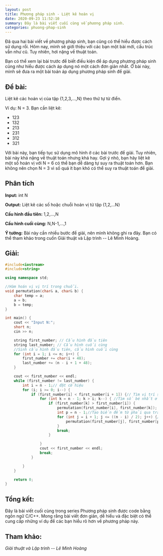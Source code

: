```yaml
---
layout: post
title: Phương pháp sinh - Liệt kê hoán vị
date: 2020-09-23 11:52:10
summary: Đây là bài viết cuối cùng về phương pháp sinh.
categories: phuong-phap-sinh
---
```


Đã qua hai bài viết về phương pháp sinh, bạn cũng có thể hiểu được cách sử dụng rồi. Hôm nay, mình sẽ giới thiệu với các bạn một bài mới, cấu trúc vẫn như cũ. Tuy nhiên, hơi nặng về thuật toán.

Bạn có thể xem lại bài trước để biết điều kiện để áp dụng phương pháp sinh cũng như hiểu được cách áp dụng nó một cách đơn giản nhất. Ở bài này, mình sẽ đưa ra một bài toán áp dụng phương pháp sinh để giải.

## Đề bài:

Liệt kê các hoán vị của tập {1,2,3,...,N} theo thứ tự từ điển.

Ví dụ: N = 3. Bạn cần liệt kê:

-   123
-   132
-   213
-   231
-   312
-   321

Với bài này, bạn tiếp tục sử dụng mô hình ở các bài trước để giải. Tuy nhiên, bài này khá nặng về thuật toán nhưng khá hay. Gợi ý nhỏ, bạn hãy liệt kê một số hoán vị với N = 6 có thể bạn dễ dàng tự suy ra thuật toán hơn. Bạn không nên chọn N = 3 vì số quá ít bạn khó có thể suy ra thuật toán để giải.

## Phân tích

**Input:** int N

**Output:** Liệt kê các số hoặc chuỗi hoán vị từ tập {1,2,...N}

**Cấu hình đầu tiên:** 1,2,...,N

**Cấu hình cuối cùng:** N,N-1,...,1

**Ý tưởng:** Bài này cần nhiều bước để giải, nên mình không ghi ra đây. Bạn có thể tham khảo trong cuốn Giải thuật và Lập trình -- Lê Minh Hoàng.

## Giải:
```cpp
#include<iostream>
#include<string>

using namespace std;

//Hàm hoán vị vị trí trong chuỗi.
void permutation(char& a, char& b) {
    char temp = a;
    a = b;
    b = temp;
}

int main() {
    cout << "Input N:";
    short n;
    cin >> n;

    string first_number; // Cấu hình đầu tiên
    string last_number; // Cấu hình cuối cùng
    //Sinh cấu hình đầu tiên, cấu hình cuối cùng
    for (int i = 1; i <= n; i++) {
        first_number += char(i + 48);
        last_number += (n - i + 1 + 48);
    }

    cout << first_number << endl;
    while (first_number != last_number) {
        int i = n - 1;// đặt cờ hiệu
        for (i; i >= 0; i--) {
            if (first_number[i] < first_number[i + 1]) {// Tìm vị trí số liền trước dãy giảm dần
                for (int k = n - 1; k > i; k--) { //Tìm số bé nhất ở dãy giảm dần, nhưng phải lớn hơn first_number[i]
                    if (first_number[k] > first_number[i]) {
                        permutation(first_number[i], first_number[k]);
                        int p = n - 1;//Tạo biến đếm từ phải qua trái để sắp xếp dãy giảm dần thành dãy tăng dần
                        for (int j = i + 1; j <= ((n - i) / 2); j++) {// Xét một nửa dãy giảm dần
                            permutation(first_number[j], first_number[p--]);
                        }
                        break;
                    }

                }
                cout << first_number << endl;
                break;
            }

        }
    }

    return 0;
}
```

## Tổng kết:

Đây là bải viết cuối cùng trong series Phương pháp sinh được code bằng ngôn ngữ C/C++. Mong rằng bài viết đơn giản, dễ hiểu và đặc biệt có thể cung cấp những ví dụ để các bạn hiểu rõ hơn về phương pháp này.

## Tham khảo:

*Giải thuật và Lập trình -- Lê Minh Hoàng*